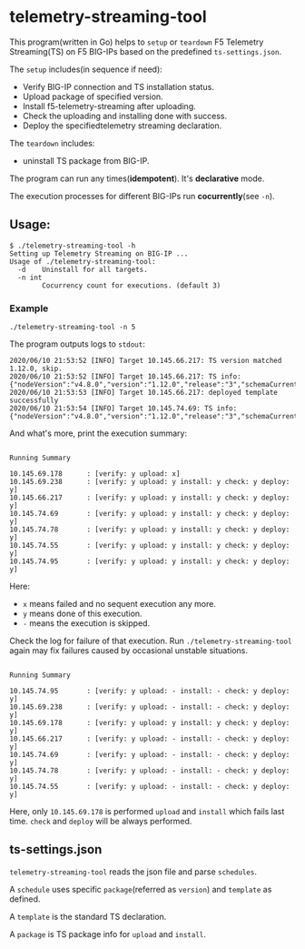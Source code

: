 # telemetry-streaming-tool

This program(written in Go) helps to `setup` or `teardown` F5 Telemetry Streaming(TS) on F5 BIG-IPs based on the predefined `ts-settings.json`.

The `setup` includes(in sequence if need): 

* Verify BIG-IP connection and TS installation status.
* Upload package of specified version.
* Install f5-telemetry-streaming after uploading. 
* Check the uploading and installing done with success.
* Deploy the specifiedtelemetry streaming declaration.

The `teardown` includes:

* uninstall TS package from BIG-IP.

The program can run any times(**idempotent**). It's **declarative** mode. 

The execution processes for different BIG-IPs run **cocurrently**(see `-n`).
## Usage:

```
$ ./telemetry-streaming-tool -h
Setting up Telemetry Streaming on BIG-IP ...
Usage of ./telemetry-streaming-tool:
  -d    Uninstall for all targets.
  -n int
        Cocurrency count for executions. (default 3)
```

### Example

```
./telemetry-streaming-tool -n 5
```
The program outputs logs to `stdout`:

```
2020/06/10 21:53:52 [INFO] Target 10.145.66.217: TS version matched 1.12.0, skip.
2020/06/10 21:53:52 [INFO] Target 10.145.66.217: TS info: {"nodeVersion":"v4.8.0","version":"1.12.0","release":"3","schemaCurrent":"1.12.0","schemaMinimum":"0.9.0"}
2020/06/10 21:53:53 [INFO] Target 10.145.66.217: deployed template successfully
2020/06/10 21:53:54 [INFO] Target 10.145.74.69: TS info: {"nodeVersion":"v4.8.0","version":"1.12.0","release":"3","schemaCurrent":"1.12.0","schemaMinimum":"0.9.0"}
```

And what's more, print the execution summary:

```

Running Summary

10.145.69.178      : [verify: y upload: x]
10.145.69.238      : [verify: y upload: y install: y check: y deploy: y]
10.145.66.217      : [verify: y upload: y install: y check: y deploy: y]
10.145.74.69       : [verify: y upload: y install: y check: y deploy: y]
10.145.74.78       : [verify: y upload: y install: y check: y deploy: y]
10.145.74.55       : [verify: y upload: y install: y check: y deploy: y]
10.145.74.95       : [verify: y upload: y install: y check: y deploy: y]
```

Here:

* `x` means failed and no sequent execution any more.
* `y` means done of this execution.
* `-` means the execution is skipped.

Check the log for failure of that execution.
Run `./telemetry-streaming-tool` again may fix failures caused by occasional unstable situations.

```

Running Summary

10.145.74.95       : [verify: y upload: - install: - check: y deploy: y]
10.145.69.238      : [verify: y upload: - install: - check: y deploy: y]
10.145.69.178      : [verify: y upload: y install: y check: y deploy: y]
10.145.66.217      : [verify: y upload: - install: - check: y deploy: y]
10.145.74.69       : [verify: y upload: - install: - check: y deploy: y]
10.145.74.78       : [verify: y upload: - install: - check: y deploy: y]
10.145.74.55       : [verify: y upload: - install: - check: y deploy: y]
```
Here, only `10.145.69.178` is performed `upload` and `install` which fails  last time. 
`check` and `deploy` will be always performed.

## ts-settings.json

`telemetry-streaming-tool` reads the json file and parse `schedules`. 

A `schedule` uses specific `package`(referred as `version`) and `template` as defined.

A `template` is the standard TS declaration.

A `package` is TS package info for `upload` and `install`.
